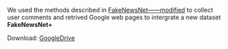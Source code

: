 We used the methods described in [FakeNewsNet——modified](https://github.com/SaschaStenger/FakeNewsNet_modified) to collect user comments and retrived Google web pages to intergrate a new dataset **FakeNewsNet+**

Download: [GoogleDrive](https://drive.google.com/drive/folders/1AyQB9jN1Bc7RkSWOVoiZwCgnUXkTXX54?usp=sharing)
